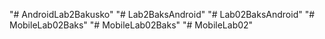 "# AndroidLab2Bakusko" 
"# Lab2BaksAndroid" 
"# Lab02BaksAndroid" 
"# MobileLab02Baks" 
"# MobileLab02Baks" 
"# MobileLab02" 
